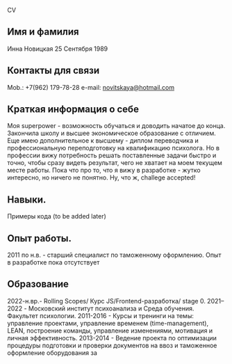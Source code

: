 CV
## Имя и фамилия
Инна Новицкая
25 Сентября 1989

## Контакты для связи
Mob.: +7(962) 179-78-28
e-mail: novitskaya@hotmail.com

## Краткая информация о себе 
Моя superpower - возможность обучаться и доводить начатое до конца.
Закончила школу и высшее экономическое образование с отличием. Еще имею дополнительное к высшему - диплом переводчика и профессиональную переподготовку на квалификацию психолога.
Но в профессии вижу потребность решать поставленные задачи быстро и точно, чтобы сразу видеть результат, чего не хватает на моем текущем месте работы. 
Пока что про то, что я вижу в разработке - жутко интересно, но ничего не понятно. Ну, что ж, challege accepted!

## Навыки. 
Примеры кода (to be added later)

## Опыт работы. 
2011 по н.в. - старший специалист по таможенному оформлению.
Опыт в разработке пока отсутствует


## Образование
2022-н.вр.- Rolling Scopes/  Курс JS/Frontend-разработка/ stage 0.
2021–2022 - Московский институт психоанализа и Среда обучения. Факультет психологии.
2011-2016 - Курсы и тренинги на темы: управление проектами, управление временем (time-management), LEAN, построение команды, управление изменениями, мотивация и личная эффективность.
2013-2014 - Ведение проекта по оптимизации процедуры подготовки и проверки документов на ввоз и таможенное оформление оборудования за

